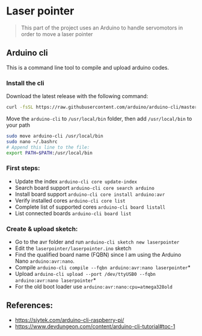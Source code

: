 # Laser pointer

> This part of the project uses an Arduino to handle servomotors in order to move a laser pointer

## Arduino cli

This is a command line tool to compile and upload arduino codes.

### Install the cli

Download the latest release with the following command:

```BASH
curl -fsSL https://raw.githubusercontent.com/arduino/arduino-cli/master/install.sh | sh
```

Move the `arduino-cli` to `/usr/local/bin` folder, then add `/usr/local/bin` to your path

```BASH
sudo move arduino-cli /usr/local/bin
sudo nano ~/.bashrc
# Append this line to the file:
export PATH=$PATH:/usr/local/bin
```

### First steps:

* Update the index `arduino-cli core update-index`
* Search board support `arduino-cli core search arduino`
* Install board support `arduino-cli core install arduino:avr`
* Verify installed cores `arduino-cli core list`
* Complete list of supported cores `arduino-cli board listall`
* List connected boards `arduino-cli board list`

### Create & upload sketch:

* Go to the avr folder and run `arduino-cli sketch new laserpointer`
* Edit the `laserpointer/laserpointer.ino` sketch
* Find the qualified board name (FQBN) since I am using the Arduino Nano `arduino:avr:nano`.
* Compile `arduino-cli compile --fqbn arduino:avr:nano laserpointer`*
* Upload `arduino-cli upload --port /dev/ttyUSB0 --fqbn arduino:avr:nano laserpointer`*
* For the old boot loader use `arduino:avr:nano:cpu=atmega328old`

## References:

* https://siytek.com/arduino-cli-raspberry-pi/
* https://www.devdungeon.com/content/arduino-cli-tutorial#toc-1
